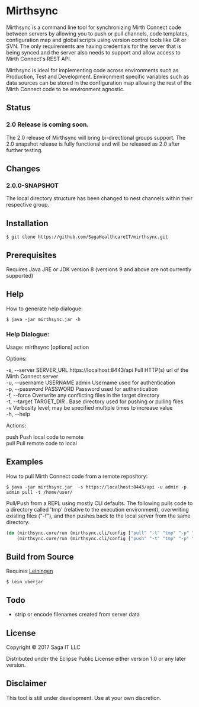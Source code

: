 # Mirthsync

Mirthsync is a command line tool for synchronizing Mirth Connect code
between servers by allowing you to push or pull channels, code
templates, configuration map and global scripts using version control
tools like Git or SVN. The only requirements are having credentials
for the server that is being synced and the server also needs to
support and allow access to Mirth Connect's REST API.

Mirthsync is ideal for implementing code across environments such as
Production, Test and Development. Environment specific variables such
as data sources can be stored in the configuration map allowing the
rest of the Mirth Connect code to be environment agnostic.

## Status
### 2.0 Release is coming soon.
The 2.0 release of Mirthsync will bring bi-directional groups
support. The 2.0 snapshot release is fully functional and will be
released as 2.0 after further testing.

## Changes
### 2.0.0-SNAPSHOT
The local directory structure has been changed to nest channels within
their respective group.

## Installation 

`$ git clone https://github.com/SagaHealthcareIT/mirthsync.git`


## Prerequisites 

Requires Java JRE or JDK version 8 (versions 9 and above are not
currently supported)


## Help

How to generate help dialogue:

`$ java -jar mirthsync.jar -h`

### Help Dialogue:

Usage: mirthsync [options] action

Options:

  -s, --server SERVER_URL  https://localhost:8443/api  Full HTTP(s) url of the Mirth Connect server  
  -u, --username USERNAME  admin                       Username used for authentication  
  -p, --password PASSWORD                              Password used for authentication  
  -f, --force                                          Overwrite any conflicting files in the target directory  
  -t, --target TARGET_DIR  .                           Base directory used for pushing or pulling files  
  -v                                                   Verbosity level; may be specified multiple times to increase value  
  -h, --help
  

Actions:
  
  push     Push local code to remote  
  pull     Pull remote code to local
 


## Examples

How to pull Mirth Connect code from a remote repository:

`$ java -jar mirthsync.jar  -s https://localhost:8443/api -u admin -p admin pull -t /home/user/`

Pull/Push from a REPL using mostly CLI defaults. The following pulls
code to a directory called 'tmp' (relative to the execution
environment), overwriting existing files ("-f"), and then pushes back
to the local server from the same directory.

```clj
(do (mirthsync.core/run (mirthsync.cli/config ["pull" "-t" "tmp" "-p" "admin" "-f"]))
    (mirthsync.core/run (mirthsync.cli/config ["push" "-t" "tmp" "-p" "admin"])))
```

## Build from Source

Requires [Leiningen](https://leiningen.org/)

`$ lein uberjar`

## Todo

- strip or encode filenames created from server data

## License

Copyright © 2017 Saga IT LLC

Distributed under the Eclipse Public License either version 1.0 or any later version.

## Disclaimer

This tool is still under development. Use at your own discretion. 
